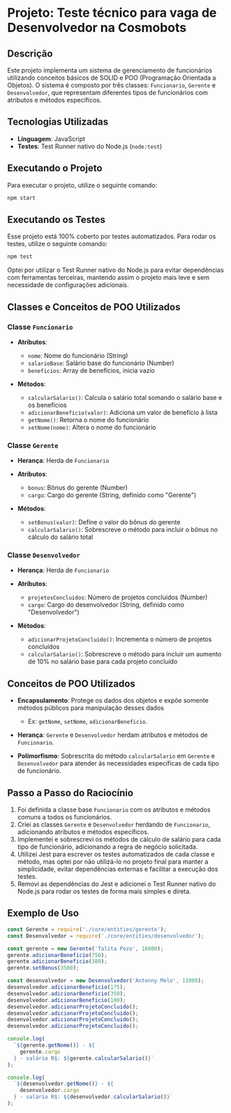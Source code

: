 # Projeto: Teste técnico para vaga de Desenvolvedor na Cosmobots

## Descrição

Este projeto implementa um sistema de gerenciamento de funcionários utilizando conceitos básicos de SOLID e POO (Programação Orientada a Objetos). O sistema é composto por três classes: `Funcionario`, `Gerente` e `Desenvolvedor`, que representam diferentes tipos de funcionários com atributos e métodos específicos.

## Tecnologias Utilizadas

- **Linguagem**: JavaScript
- **Testes**: Test Runner nativo do Node.js (`node:test`)

## Executando o Projeto

Para executar o projeto, utilize o seguinte comando:

```bash
npm start
```



## Executando os Testes

Esse projeto está 100% coberto por testes automatizados. Para rodar os testes, utilize o seguinte comando:

```bash
npm test
```

Optei por utilizar o Test Runner nativo do Node.js para evitar dependências com ferramentas terceiras, mantendo assim o projeto mais leve e sem necessidade de configurações adicionais.

## Classes e Conceitos de POO Utilizados

### Classe `Funcionario`

- **Atributos**:

  - `nome`: Nome do funcionário (String)
  - `salarioBase`: Salário base do funcionário (Number)
  - `beneficios`: Array de benefícios, inicia vazio

- **Métodos**:
  - `calcularSalario()`: Calcula o salário total somando o salário base e os benefícios
  - `adicionarBeneficio(valor)`: Adiciona um valor de benefício à lista
  - `getNome()`: Retorna o nome do funcionário
  - `setNome(nome)`: Altera o nome do funcionário

### Classe `Gerente`

- **Herança**: Herda de `Funcionario`

- **Atributos**:
  - `bonus`: Bônus do gerente (Number)
  - `cargo`: Cargo do gerente (String, definido como "Gerente")
- **Métodos**:
  - `setBonus(valor)`: Define o valor do bônus do gerente
  - `calcularSalario()`: Sobrescreve o método para incluir o bônus no cálculo do salário total

### Classe `Desenvolvedor`

- **Herança**: Herda de `Funcionario`

- **Atributos**:
  - `projetosConcluidos`: Número de projetos concluídos (Number)
  - `cargo`: Cargo do desenvolvedor (String, definido como "Desenvolvedor")
  
- **Métodos**:
  - `adicionarProjetoConcluido()`: Incrementa o número de projetos concluídos
  - `calcularSalario()`: Sobrescreve o método para incluir um aumento de 10% no salário base para cada projeto concluído

## Conceitos de POO Utilizados

- **Encapsulamento**: Protege os dados dos objetos e expõe somente métodos públicos para manipulação desses dados
    - Ex: `getNome`, `setNome`, `adicionarBeneficio`.

- **Herança**: `Gerente` e `Desenvolvedor` herdam atributos e métodos de `Funcionario`.

- **Polimorfismo**: Sobrescrita do método `calcularSalario` em `Gerente` e `Desenvolvedor` para atender às necessidades específicas de cada tipo de funcionário.

## Passo a Passo do Raciocínio

1. Foi definida a classe base `Funcionario` com os atributos e métodos comuns a todos os funcionários.
2. Criei as classes `Gerente` e `Desenvolvedor` herdando de `Funcionario`, adicionando atributos e métodos específicos.
3. Implementei e sobrescrevi os métodos de cálculo de salário para cada tipo de funcionário, adicionando a regra de negócio solicitada.
4. Utilizei Jest para escrever os testes automatizados de cada classe e método, mas optei por não utilizá-lo no projeto final para manter a simplicidade, evitar dependências externas e facilitar a execução dos testes.
5. Removi as dependências do Jest e adicionei o Test Runner nativo do Node.js para rodar os testes de forma mais simples e direta.

## Exemplo de Uso

```javascript
const Gerente = require('./core/entities/gerente');
const Desenvolvedor = require('./core/entities/desenvolvedor');

const gerente = new Gerente('Talita Pozo', 16000);
gerente.adicionarBeneficio(750);
gerente.adicionarBeneficio(380);
gerente.setBonus(3500);

const desenvolvedor = new Desenvolvedor('Antonny Melo', 11000);
desenvolvedor.adicionarBeneficio(175);
desenvolvedor.adicionarBeneficio(350);
desenvolvedor.adicionarBeneficio(100);
desenvolvedor.adicionarProjetoConcluido();
desenvolvedor.adicionarProjetoConcluido();
desenvolvedor.adicionarProjetoConcluido();
desenvolvedor.adicionarProjetoConcluido();

console.log(
  `${gerente.getNome()} - ${
    gerente.cargo
  } - salário R$: ${gerente.calcularSalario()}`
);

console.log(
  `${desenvolvedor.getNome()} - ${
    desenvolvedor.cargo
  } - salário R$: ${desenvolvedor.calcularSalario()}`
);

```
